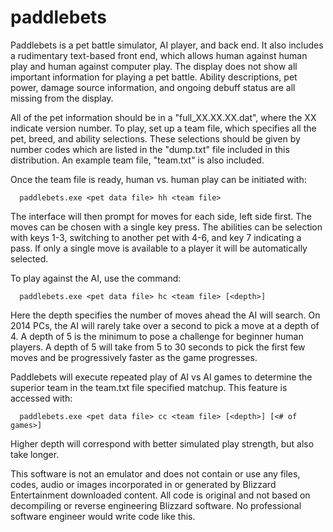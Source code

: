 paddlebets
==========

Paddlebets is a pet battle simulator, AI player, and back end.  It also includes a rudimentary text-based front end, which allows human against human play and human against computer play.  The display does not show all  important information for playing a pet battle.  Ability descriptions, pet power, damage source information, and ongoing debuff status are all missing from the display.

All of the pet information should be in a "full_XX.XX.XX.dat", where the XX indicate version number.  To play, set up a team file, which specifies all the pet, breed, and ability selections.  These selections should be given by number codes which are listed in the "dump.txt" file included in this distribution. An example team file, "team.txt" is also included.

Once the team file is ready, human vs. human play can be initiated with:

      paddlebets.exe <pet data file> hh <team file>
      
The interface will then prompt for moves for each side, left side first.  The moves can be chosen with a single key press.  The abilities can be selection with keys 1-3, switching to another pet with 4-6, and key 7 indicating a pass.  If only a single move is available to a player it will be automatically selected.

To play against the AI, use the command:

      paddlebets.exe <pet data file> hc <team file> [<depth>]
      
Here the depth specifies the number of moves ahead the AI will search.  On 2014 PCs, the AI will rarely take over a second to pick a move at a depth of 4.  A depth of 5 is the minimum to pose a challenge for beginner human players.  A depth of 5 will take from 5 to 30 seconds to pick the first few moves and be progressively faster as the game progresses.

Paddlebets will execute repeated play of AI vs AI games to determine the superior team in the team.txt file specified matchup.  This feature is accessed with:

      paddlebets.exe <pet data file> cc <team file> [<depth>] [<# of games>]
      
Higher depth will correspond with better simulated play strength, but also take longer.

This software is not an emulator and does not contain or use any files, codes, audio or images incorporated in or generated by Blizzard Entertainment downloaded content.  All code is original and not based on decompiling or reverse engineering Blizzard software.  No professional software engineer would write code like this.
